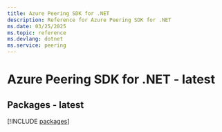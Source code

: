 ```yaml
---
title: Azure Peering SDK for .NET
description: Reference for Azure Peering SDK for .NET
ms.date: 03/25/2025
ms.topic: reference
ms.devlang: dotnet
ms.service: peering
---
```

# Azure Peering SDK for .NET - latest
## Packages - latest
[!INCLUDE [packages](peering-index.md)]